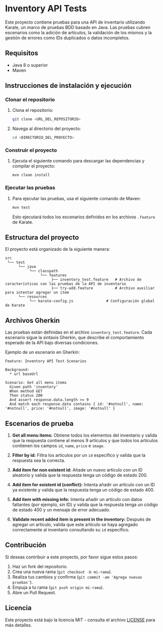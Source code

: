 
# Inventory API Tests

Este proyecto contiene pruebas para una API de inventario utilizando Karate, un marco de pruebas BDD basado en Java. Las pruebas cubren escenarios como la adición de artículos, la validación de los mismos y la gestión de errores como IDs duplicados o datos incompletos.

## Requisitos

- Java 8 o superior
- Maven

## Instrucciones de instalación y ejecución

### Clonar el repositorio

1. Clona el repositorio:

   ```bash
   git clone <URL_DEL_REPOSITORIO>
   ```

2. Navega al directorio del proyecto:

   ```bash
   cd <DIRECTORIO_DEL_PROYECTO>
   ```

### Construir el proyecto

1. Ejecuta el siguiente comando para descargar las dependencias y compilar el proyecto:

   ```bash
   mvn clean install
   ```

### Ejecutar las pruebas

1. Para ejecutar las pruebas, usa el siguiente comando de Maven:

   ```bash
   mvn test
   ```

   Esto ejecutará todos los escenarios definidos en los archivos `.feature` de Karate.

## Estructura del proyecto

El proyecto está organizado de la siguiente manera:

```
src
 └── test
      └── java
           └── classpath
                └── features
                     ├── inventory_test.feature   # Archivo de características con las pruebas de la API de inventario
                     ├── try-add.feature          # Archivo auxiliar para intentar agregar un item
      └── resources
           └── karate-config.js               # Configuración global de Karate
```

## Archivos Gherkin

Las pruebas están definidas en el archivo `inventory_test.feature`. Cada escenario sigue la sintaxis Gherkin, que describe el comportamiento esperado de la API bajo diversas condiciones.

Ejemplo de un escenario en Gherkin:

```gherkin
Feature: Inventory API Test Scenarios

Background:
  * url baseUrl

Scenario: Get all menu items
  Given path 'inventory'
  When method GET
  Then status 200
  And assert response.data.length >= 9
  And match each response.data contains { id: '#notnull', name: '#notnull', price: '#notnull', image: '#notnull' }
```

## Escenarios de prueba

1. **Get all menu items:** Obtiene todos los elementos del inventario y valida que la respuesta contiene al menos 9 artículos y que todos los artículos contienen los campos `id`, `name`, `price` e `image`.
   
2. **Filter by id:** Filtra los artículos por un `id` específico y valida que la respuesta sea la correcta.

3. **Add item for non existent id:** Añade un nuevo artículo con un ID aleatorio y valida que la respuesta tenga un código de estado 200.

4. **Add item for existent id (conflict):** Intenta añadir un artículo con un ID ya existente y valida que la respuesta tenga un código de estado 400.

5. **Add item with missing info:** Intenta añadir un artículo con datos faltantes (por ejemplo, sin ID) y valida que la respuesta tenga un código de estado 400 y un mensaje de error adecuado.

6. **Validate recent added item is present in the inventory:** Después de agregar un artículo, valida que este artículo se haya agregado correctamente al inventario consultando su `id` específico.

## Contribución

Si deseas contribuir a este proyecto, por favor sigue estos pasos:

1. Haz un fork del repositorio.
2. Crea una nueva rama (`git checkout -b mi-rama`).
3. Realiza tus cambios y confirma (`git commit -am 'Agrega nuevas pruebas'`).
4. Empuja a tu rama (`git push origin mi-rama`).
5. Abre un Pull Request.

## Licencia

Este proyecto está bajo la licencia MIT - consulta el archivo [LICENSE](LICENSE) para más detalles.
